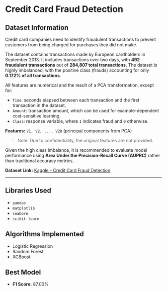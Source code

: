 # Credit Card Fraud Detection

## Dataset Information
Credit card companies need to identify fraudulent transactions to prevent customers from being charged for purchases they did not make.

The dataset contains transactions made by European cardholders in September 2013. It includes transactions over two days, with **492 fraudulent transactions** out of **284,807 total transactions**. The dataset is highly imbalanced, with the positive class (frauds) accounting for only **0.172% of all transactions**.

All features are numerical and the result of a PCA transformation, except for:
- `Time`: seconds elapsed between each transaction and the first transaction in the dataset.
- `Amount`: transaction amount, which can be used for example-dependent cost-sensitive learning.
- `Class`: response variable, where `1` indicates fraud and `0` otherwise.

**Features:** `V1, V2, ..., V28` (principal components from PCA)  

> Note: Due to confidentiality, the original features are not provided.

Given the high class imbalance, it is recommended to evaluate model performance using **Area Under the Precision-Recall Curve (AUPRC)** rather than traditional accuracy metrics.

**Dataset Link:** [Kaggle - Credit Card Fraud Detection](https://www.kaggle.com/mlg-ulb/creditcardfraud)

---

## Libraries Used
- `pandas`  
- `matplotlib`  
- `seaborn`  
- `scikit-learn`  

## Algorithms Implemented
- Logistic Regression  
- Random Forest  
- XGBoost  

## Best Model
- **F1 Score:** 87.00%
